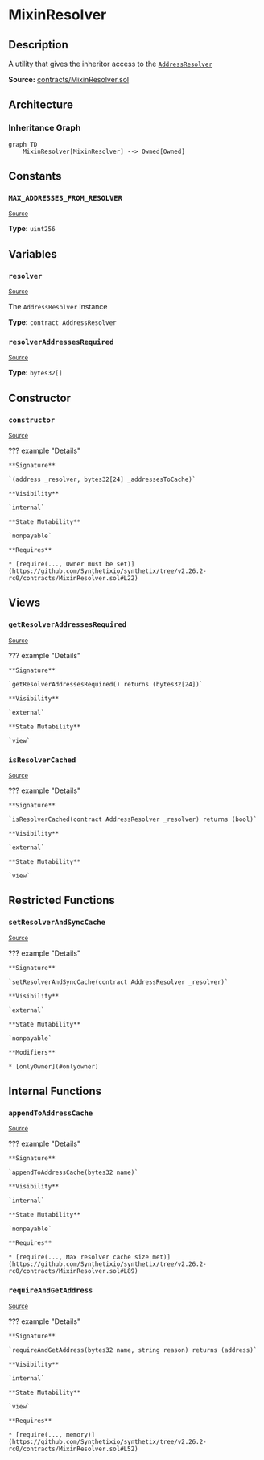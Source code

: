 # MixinResolver

## Description

A utility that gives the inheritor access to the [`AddressResolver`](AddressResolver.md)

**Source:** [contracts/MixinResolver.sol](https://github.com/Synthetixio/synthetix/tree/v2.26.2-rc0/contracts/MixinResolver.sol)

## Architecture

### Inheritance Graph

```mermaid
graph TD
    MixinResolver[MixinResolver] --> Owned[Owned]

```

## Constants

### `MAX_ADDRESSES_FROM_RESOLVER`

<sub>[Source](https://github.com/Synthetixio/synthetix/tree/v2.26.2-rc0/contracts/MixinResolver.sol#L18)</sub>

**Type:** `uint256`

## Variables

### `resolver`

<sub>[Source](https://github.com/Synthetixio/synthetix/tree/v2.26.2-rc0/contracts/MixinResolver.sol#L12)</sub>

The `AddressResolver` instance

**Type:** `contract AddressResolver`

### `resolverAddressesRequired`

<sub>[Source](https://github.com/Synthetixio/synthetix/tree/v2.26.2-rc0/contracts/MixinResolver.sol#L16)</sub>

**Type:** `bytes32[]`

## Constructor

### `constructor`

<sub>[Source](https://github.com/Synthetixio/synthetix/tree/v2.26.2-rc0/contracts/MixinResolver.sol#L20)</sub>

??? example "Details"

    **Signature**

    `(address _resolver, bytes32[24] _addressesToCache)`

    **Visibility**

    `internal`

    **State Mutability**

    `nonpayable`

    **Requires**

    * [require(..., Owner must be set)](https://github.com/Synthetixio/synthetix/tree/v2.26.2-rc0/contracts/MixinResolver.sol#L22)

## Views

### `getResolverAddressesRequired`

<sub>[Source](https://github.com/Synthetixio/synthetix/tree/v2.26.2-rc0/contracts/MixinResolver.sol#L76)</sub>

??? example "Details"

    **Signature**

    `getResolverAddressesRequired() returns (bytes32[24])`

    **Visibility**

    `external`

    **State Mutability**

    `view`

### `isResolverCached`

<sub>[Source](https://github.com/Synthetixio/synthetix/tree/v2.26.2-rc0/contracts/MixinResolver.sol#L58)</sub>

??? example "Details"

    **Signature**

    `isResolverCached(contract AddressResolver _resolver) returns (bool)`

    **Visibility**

    `external`

    **State Mutability**

    `view`

## Restricted Functions

### `setResolverAndSyncCache`

<sub>[Source](https://github.com/Synthetixio/synthetix/tree/v2.26.2-rc0/contracts/MixinResolver.sol#L38)</sub>

??? example "Details"

    **Signature**

    `setResolverAndSyncCache(contract AddressResolver _resolver)`

    **Visibility**

    `external`

    **State Mutability**

    `nonpayable`

    **Modifiers**

    * [onlyOwner](#onlyowner)

## Internal Functions

### `appendToAddressCache`

<sub>[Source](https://github.com/Synthetixio/synthetix/tree/v2.26.2-rc0/contracts/MixinResolver.sol#L87)</sub>

??? example "Details"

    **Signature**

    `appendToAddressCache(bytes32 name)`

    **Visibility**

    `internal`

    **State Mutability**

    `nonpayable`

    **Requires**

    * [require(..., Max resolver cache size met)](https://github.com/Synthetixio/synthetix/tree/v2.26.2-rc0/contracts/MixinResolver.sol#L89)

### `requireAndGetAddress`

<sub>[Source](https://github.com/Synthetixio/synthetix/tree/v2.26.2-rc0/contracts/MixinResolver.sol#L50)</sub>

??? example "Details"

    **Signature**

    `requireAndGetAddress(bytes32 name, string reason) returns (address)`

    **Visibility**

    `internal`

    **State Mutability**

    `view`

    **Requires**

    * [require(..., memory)](https://github.com/Synthetixio/synthetix/tree/v2.26.2-rc0/contracts/MixinResolver.sol#L52)
